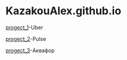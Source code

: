 # KazakouAlex.github.io

[progect_1](https://kazakoualex.github.io/progect_1/ "Первый проект")-Uber  

[progect_2](https://kazakoualex.github.io/progect_2/ "Второй проект")-Pulse

[progect_3](https://kazakoualex.github.io/Akvafor/ "Третий проект")-Аквафор
